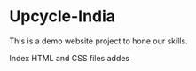 # Upcycle-India


This is a demo website project to hone our skills.

Index HTML and CSS files addes
